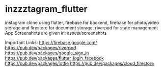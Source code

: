 # inzzztagram_flutter
instagram clone using flutter, firebase for backend, firebase for photo/video storage and firestore for document storage, riverpod for state management
App Screenshots are given in: assets/screenshots


Important Links:
    https://firebase.google.com/
    https://pub.dev/packages/riverpod
    https://pub.dev/packages/google_sign_in
    https://pub.dev/packages/flutter_login_facebook
    https://pub.dev/packages/lottie
    https://pub.dev/packages/cloud_firestore
